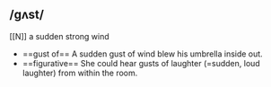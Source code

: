 ##  /ɡʌst/
[[N]]
a sudden strong wind

- ==gust of== A sudden gust of wind blew his umbrella inside out.
- ==figurative== She could hear gusts of laughter (=sudden, loud laughter) from within the room.